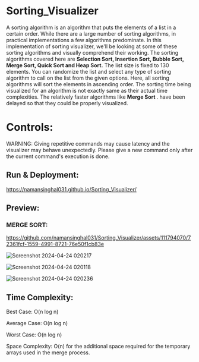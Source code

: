 # Sorting_Visualizer

A sorting algorithm is an algorithm that puts the elements of a list in a certain order. While there are a large number of sorting algorithms, in practical implementations a few algorithms predominate. In this implementation of sorting visualizer, we'll be looking at some of these sorting algorithms and visually comprehend their working. The sorting algorithms covered here are <b>Selection Sort, Insertion Sort, Bubble Sort, Merge Sort, Quick Sort and Heap Sort.</b> The list size is fixed to 130 elements. You can randomize the list and select any type of sorting algorithm to call on the list from the given options. Here, all sorting algorithms will sort the elements in ascending order. The sorting time being visualized for an algorithm is not exactly same as their actual time complexities. The relatively faster algorithms like <b> Merge Sort </b>. have been delayed so that they could be properly visualized.

# Controls:
WARNING: Giving repetitive commands may cause latency and the visualizer may behave unexpectedly. Please give a new command only after the current command's execution is done.

## Run & Deployment:

https://namansinghal031.github.io/Sorting_Visualizer/

## Preview:
### MERGE SORT:


https://github.com/namansinghal031/Sorting_Visualizer/assets/111794070/72361fcf-1559-4991-8721-76e50f1cb83e


![Screenshot 2024-04-24 020217](https://github.com/namansinghal031/Sorting_Visualizer/assets/111794070/9df6a9f7-63a2-484b-9916-60cc35839200)

![Screenshot 2024-04-24 020118](https://github.com/namansinghal031/Sorting_Visualizer/assets/111794070/01d454f1-34cd-4a4d-9a29-f91e3ea19e21)

![Screenshot 2024-04-24 020236](https://github.com/namansinghal031/Sorting_Visualizer/assets/111794070/4df45b90-91ec-47e6-afa8-a7612165c20f)

## Time Complexity:

Best Case: O(n log n)

Average Case: O(n log n)

Worst Case: O(n log n)

Space Complexity:
O(n) for the additional space required for the temporary arrays used in the merge process.

